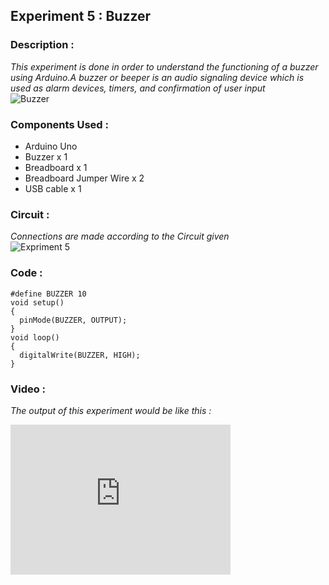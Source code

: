 ## Experiment 5 : Buzzer
### Description :   
_This experiment is done in order to understand the functioning of a buzzer using Arduino.A buzzer or beeper is an audio signaling device which is used as alarm devices, timers, and confirmation of user input_   
![Buzzer](https://user-images.githubusercontent.com/86108610/148684325-d885f714-7170-49ae-b36d-15c8f9fe6864.png)



### Components Used :   
* Arduino Uno
* Buzzer x 1
* Breadboard x 1
* Breadboard Jumper Wire x 2
* USB cable x 1

### Circuit :   
_Connections are made according to the Circuit given_   
![Expriment 5](https://aswin-asokan.github.io/Kerala-IoT-Challenge/files/level1/images/Circuit5.png)

### Code :

```
#define BUZZER 10
void setup() 
{
  pinMode(BUZZER, OUTPUT);
}
void loop() 
{
  digitalWrite(BUZZER, HIGH);
}
```

### Video :
_The output of this experiment would be like this :_   
<iframe width="352" height="240"
src="https://user-images.githubusercontent.com/86108610/147457180-3af26922-6c1f-4e46-8603-72dd087804b1.mp4"
frameborder="0" 
allow="accelerometer; autoplay; encrypted-media; gyroscope; picture-in-picture" 
allowfullscreen></iframe>
